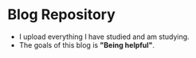 # Blog Repository
- I upload everything I have studied and am studying.
- The goals of this blog is **"Being helpful"**.
